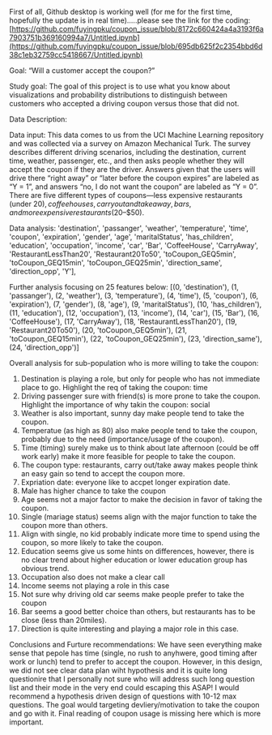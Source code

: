 First of all, Github desktop is working well (for me for the first time, hopefully the update is in real time).....please see the link for the coding: [https://github.com/fuyingpku/coupon_issue/blob/8172c660424a4a3193f6a7903751b369160994a7/Untitled.ipynb](https://github.com/fuyingpku/coupon_issue/blob/695db625f2c2354bbd6d38c1eb32759cc5418667/Untitled.ipynb)

Goal: “Will a customer accept the coupon?” 

Study goal: The goal of this project is to use what you know about visualizations and probability distributions to distinguish between customers who accepted a driving coupon versus those that did not. 

Data Description:

Data input: This data comes to us from the UCI Machine Learning repository and was collected via a survey on Amazon Mechanical Turk. The survey describes different driving scenarios, including the destination, current time, weather, passenger, etc., and then asks people whether they will accept the coupon if they are the driver. Answers given that the users will drive there “right away” or “later before the coupon expires” are labeled as “Y = 1”, and answers “no, I do not want the coupon” are labeled as “Y = 0”. There are five different types of coupons—less expensive restaurants (under $20), coffee houses, carry out and take away, bars, and more expensive restaurants ($20–$50).

Data analysis:  'destination', 'passanger', 'weather', 'temperature', 'time', 'coupon',
       'expiration', 'gender', 'age', 'maritalStatus', 'has_children',
       'education', 'occupation', 'income', 'car', 'Bar', 'CoffeeHouse',
       'CarryAway', 'RestaurantLessThan20', 'Restaurant20To50',
       'toCoupon_GEQ5min', 'toCoupon_GEQ15min', 'toCoupon_GEQ25min',
       'direction_same', 'direction_opp', 'Y'],

Further analysis focusing on 25 features below: 
[(0, 'destination'),
 (1, 'passanger'),
 (2, 'weather'),
 (3, 'temperature'),
 (4, 'time'),
 (5, 'coupon'),
 (6, 'expiration'),
 (7, 'gender'),
 (8, 'age'),
 (9, 'maritalStatus'),
 (10, 'has_children'),
 (11, 'education'),
 (12, 'occupation'),
 (13, 'income'),
 (14, 'car'),
 (15, 'Bar'),
 (16, 'CoffeeHouse'),
 (17, 'CarryAway'),
 (18, 'RestaurantLessThan20'),
 (19, 'Restaurant20To50'),
 (20, 'toCoupon_GEQ5min'),
 (21, 'toCoupon_GEQ15min'),
 (22, 'toCoupon_GEQ25min'),
 (23, 'direction_same'),
 (24, 'direction_opp')]
 
Overall analysis for sub-population who is more willing to take the coupon: 
 
1. Destination is playing a role, but only for people who has not immediate place to go. Highlight the req of taking the coupon: time
2. Driving passenger sure with friend(s) is more prone to take the coupon. Highlight the importance of why takin the coupon: social
3. Weather is also important, sunny day make people tend to take the coupon. 
4. Temperatue (as high as 80) also make people tend to take the coupon, probably due to the need (importance/usage of the coupon). 
5. Time (timing) surely make us to think about late afternoon (could be off work early) make it more feasible for people to take the coupon. 
6. The coupon type: restaurants, carry out/take away makes people think an easy gain so tend to accept the coupon more. 
7. Expriation date: everyone like to accpet longer expiration date. 
8. Male has higher chance to take the coupon 
9. Age seems not a major factor to make the decision in favor of taking the coupon. 
10. Single (mariage status) seems align with the major function to take the coupon more than others.
11. Align with single, no kid probably indicate more time to spend using the coupon, so more likely to take the coupon. 
12. Education seems give us some hints on differences, however, there is no clear trend about higher education or lower education group has obvious trend. 
13. Occupation also does not make a clear call 
14. Income seems not playing a role in this case
15. Not sure why driving old car seems make people prefer to take the coupon
16. Bar seems a good better choice than others, but restaurants has to be close (less than 20miles). 
17. Direction is quite interesting and playing a major role in this case.
 
 Conclusions and Furture recommendations: 
 We have seen everything make sense that pepole has time (single, no rush to anyhwere, good timing after work or lunch) tend to prefer to accept the coupon. However, in this design, we did not see clear data plan wiht hypothesis and it is quite long questionire that I personally not sure who will address such long question list and their mode in the very end could escaping this ASAP! I would recommend a hypothesis driven design of questions with 10-12 max questions. The goal would targeting devliery/motivation to take the coupon and go with it. Final reading of coupon usage is missing here which is more important. 
 
 
 
 
 


